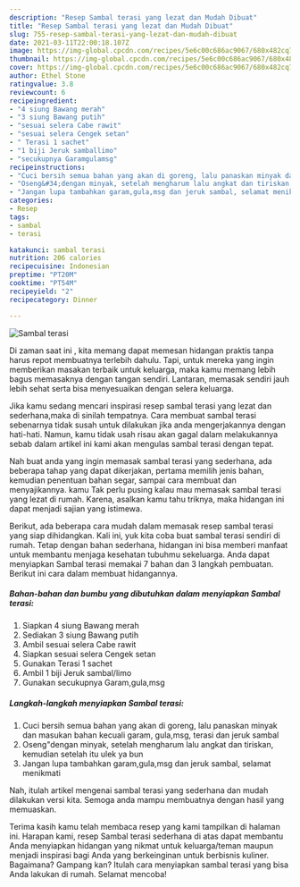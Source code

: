 ```yaml
---
description: "Resep Sambal terasi yang lezat dan Mudah Dibuat"
title: "Resep Sambal terasi yang lezat dan Mudah Dibuat"
slug: 755-resep-sambal-terasi-yang-lezat-dan-mudah-dibuat
date: 2021-03-11T22:00:18.107Z
image: https://img-global.cpcdn.com/recipes/5e6c00c686ac9067/680x482cq70/sambal-terasi-foto-resep-utama.jpg
thumbnail: https://img-global.cpcdn.com/recipes/5e6c00c686ac9067/680x482cq70/sambal-terasi-foto-resep-utama.jpg
cover: https://img-global.cpcdn.com/recipes/5e6c00c686ac9067/680x482cq70/sambal-terasi-foto-resep-utama.jpg
author: Ethel Stone
ratingvalue: 3.8
reviewcount: 6
recipeingredient:
- "4 siung Bawang merah"
- "3 siung Bawang putih"
- "sesuai selera Cabe rawit"
- "sesuai selera Cengek setan"
- " Terasi 1 sachet"
- "1 biji Jeruk samballimo"
- "secukupnya Garamgulamsg"
recipeinstructions:
- "Cuci bersih semua bahan yang akan di goreng, lalu panaskan minyak dan masukan bahan kecuali garam, gula,msg, terasi dan jeruk sambal"
- "Oseng&#34;dengan minyak, setelah mengharum lalu angkat dan tiriskan, kemudian setelah itu ulek ya bun"
- "Jangan lupa tambahkan garam,gula,msg dan jeruk sambal, selamat menikmati"
categories:
- Resep
tags:
- sambal
- terasi

katakunci: sambal terasi 
nutrition: 206 calories
recipecuisine: Indonesian
preptime: "PT20M"
cooktime: "PT54M"
recipeyield: "2"
recipecategory: Dinner

---
```



![Sambal terasi](https://img-global.cpcdn.com/recipes/5e6c00c686ac9067/680x482cq70/sambal-terasi-foto-resep-utama.jpg)

Di zaman  saat ini , kita memang dapat memesan hidangan praktis tanpa harus repot membuatnya terlebih dahulu. Tapi, untuk mereka yang ingin memberikan masakan terbaik untuk keluarga, maka kamu memang lebih bagus memasaknya dengan tangan sendiri. Lantaran, memasak sendiri jauh lebih sehat serta bisa menyesuaikan dengan selera keluarga.

Jika kamu sedang mencari inspirasi resep sambal terasi yang lezat dan sederhana,maka di sinilah tempatnya. Cara membuat sambal terasi  sebenarnya tidak susah untuk dilakukan jika anda mengerjakannya dengan hati-hati. Namun, kamu tidak usah risau akan gagal dalam melakukannya 
sebab dalam artikel ini kami akan mengulas sambal terasi dengan tepat.  



Nah buat anda yang ingin memasak sambal terasi yang sederhana, ada beberapa tahap yang dapat dikerjakan, pertama memilih jenis bahan, kemudian penentuan bahan segar, sampai cara membuat dan menyajikannya. kamu Tak perlu pusing kalau mau memasak sambal terasi yang lezat di rumah. Karena, asalkan kamu  tahu triknya, maka hidangan ini dapat menjadi sajian yang istimewa.

Berikut, ada beberapa cara mudah dalam memasak resep sambal terasi yang siap dihidangkan. Kali ini, yuk kita coba buat sambal terasi sendiri di rumah. Tetap dengan bahan sederhana, hidangan ini bisa memberi manfaat untuk membantu menjaga kesehatan tubuhmu sekeluarga. Anda dapat menyiapkan Sambal terasi memakai 7 bahan dan 3 langkah pembuatan. Berikut ini cara dalam membuat hidangannya.

<!--inarticleads1-->

##### Bahan-bahan dan bumbu yang dibutuhkan dalam menyiapkan Sambal terasi:

1. Siapkan 4 siung Bawang merah
1. Sediakan 3 siung Bawang putih
1. Ambil sesuai selera Cabe rawit
1. Siapkan sesuai selera Cengek setan
1. Gunakan  Terasi 1 sachet
1. Ambil 1 biji Jeruk sambal/limo
1. Gunakan secukupnya Garam,gula,msg




<!--inarticleads2-->

##### Langkah-langkah menyiapkan Sambal terasi:

1. Cuci bersih semua bahan yang akan di goreng, lalu panaskan minyak dan masukan bahan kecuali garam, gula,msg, terasi dan jeruk sambal
1. Oseng&#34;dengan minyak, setelah mengharum lalu angkat dan tiriskan, kemudian setelah itu ulek ya bun
1. Jangan lupa tambahkan garam,gula,msg dan jeruk sambal, selamat menikmati




Nah, itulah artikel mengenai  sambal terasi  yang sederhana dan mudah dilakukan versi kita. Semoga anda mampu membuatnya dengan hasil yang memuaskan. 

Terima kasih kamu telah membaca resep yang kami tampilkan di halaman ini. Harapan kami, resep  Sambal terasi sederhana di atas dapat membantu Anda menyiapkan hidangan yang nikmat untuk keluarga/teman maupun menjadi inspirasi bagi Anda yang berkeinginan untuk berbisnis kuliner. Bagaimana? Gampang kan? Itulah cara menyiapkan sambal terasi yang bisa Anda lakukan di rumah. Selamat mencoba!

